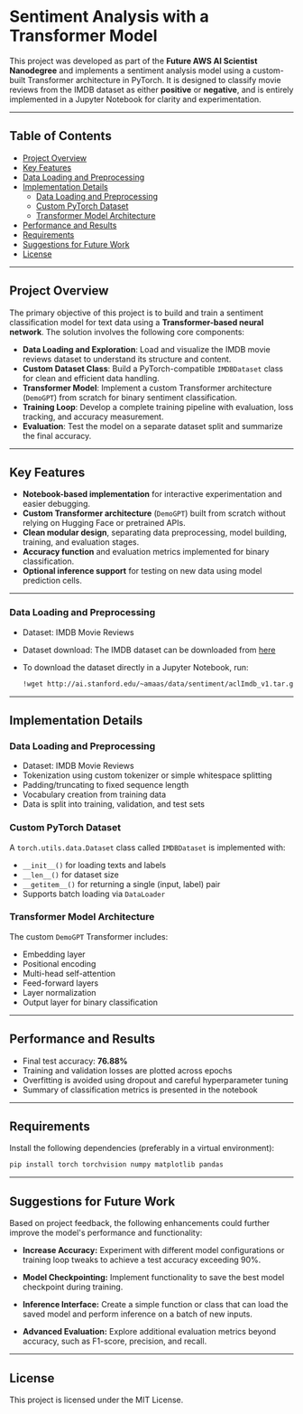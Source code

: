 # Sentiment Analysis with a Transformer Model

This project was developed as part of the **Future AWS AI Scientist Nanodegree** and implements a sentiment analysis model using a custom-built Transformer architecture in PyTorch. It is designed to classify movie reviews from the IMDB dataset as either **positive** or **negative**, and is entirely implemented in a Jupyter Notebook for clarity and experimentation.

---

## Table of Contents

- [Project Overview](#project-overview)
- [Key Features](#key-features)
- [Data Loading and Preprocessing](#data-loading-and-preprocessing)
- [Implementation Details](#implementation-details)
  - [Data Loading and Preprocessing](#data-loading-and-preprocessing-1)
  - [Custom PyTorch Dataset](#custom-pytorch-dataset)
  - [Transformer Model Architecture](#transformer-model-architecture)
- [Performance and Results](#performance-and-results)
- [Requirements](#requirements)
- [Suggestions for Future Work](#suggestions-for-future-work)
- [License](#license)

---

## Project Overview

The primary objective of this project is to build and train a sentiment classification model for text data using a **Transformer-based neural network**. The solution involves the following core components:

- **Data Loading and Exploration**: Load and visualize the IMDB movie reviews dataset to understand its structure and content.
- **Custom Dataset Class**: Build a PyTorch-compatible `IMDBDataset` class for clean and efficient data handling.
- **Transformer Model**: Implement a custom Transformer architecture (`DemoGPT`) from scratch for binary sentiment classification.
- **Training Loop**: Develop a complete training pipeline with evaluation, loss tracking, and accuracy measurement.
- **Evaluation**: Test the model on a separate dataset split and summarize the final accuracy.

---

## Key Features

- **Notebook-based implementation** for interactive experimentation and easier debugging.
- **Custom Transformer architecture** (`DemoGPT`) built from scratch without relying on Hugging Face or pretrained APIs.
- **Clean modular design**, separating data preprocessing, model building, training, and evaluation stages.
- **Accuracy function** and evaluation metrics implemented for binary classification.
- **Optional inference support** for testing on new data using model prediction cells.

---

### Data Loading and Preprocessing

- Dataset: IMDB Movie Reviews  
- Dataset download: The IMDB dataset can be downloaded from [here](http://ai.stanford.edu/~amaas/data/sentiment/aclImdb_v1.tar.gz)  
- To download the dataset directly in a Jupyter Notebook, run:

  ```bash
  !wget http://ai.stanford.edu/~amaas/data/sentiment/aclImdb_v1.tar.gz
  ```

---

## Implementation Details

### Data Loading and Preprocessing

- Dataset: IMDB Movie Reviews
- Tokenization using custom tokenizer or simple whitespace splitting
- Padding/truncating to fixed sequence length
- Vocabulary creation from training data
- Data is split into training, validation, and test sets

### Custom PyTorch Dataset

A `torch.utils.data.Dataset` class called `IMDBDataset` is implemented with:

- `__init__()` for loading texts and labels
- `__len__()` for dataset size
- `__getitem__()` for returning a single (input, label) pair
- Supports batch loading via `DataLoader`

### Transformer Model Architecture

The custom `DemoGPT` Transformer includes:

- Embedding layer
- Positional encoding
- Multi-head self-attention
- Feed-forward layers
- Layer normalization
- Output layer for binary classification

---

## Performance and Results

- Final test accuracy: **76.88%**
- Training and validation losses are plotted across epochs
- Overfitting is avoided using dropout and careful hyperparameter tuning
- Summary of classification metrics is presented in the notebook

---

## Requirements

Install the following dependencies (preferably in a virtual environment):

```bash
pip install torch torchvision numpy matplotlib pandas
```

---

## Suggestions for Future Work

Based on project feedback, the following enhancements could further improve the model's performance and functionality:

- **Increase Accuracy:** Experiment with different model configurations or training loop tweaks to achieve a test accuracy exceeding 90%.

- **Model Checkpointing:** Implement functionality to save the best model checkpoint during training.

- **Inference Interface:** Create a simple function or class that can load the saved model and perform inference on a batch of new inputs.

- **Advanced Evaluation:** Explore additional evaluation metrics beyond accuracy, such as F1-score, precision, and recall.

---

## License

This project is licensed under the MIT License.
